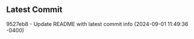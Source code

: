 
## Latest Commit
9527eb8 - Update README with latest commit info (2024-09-01 11:49:36 -0400) <Yunxi-Zhou>
